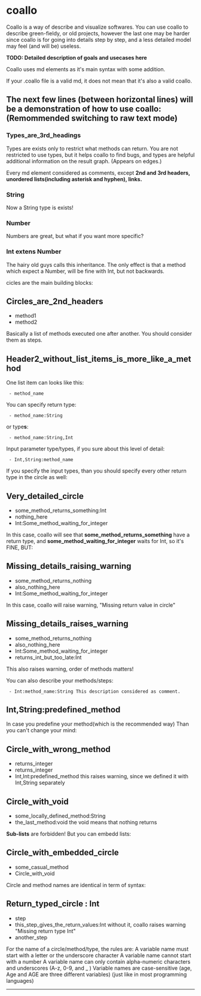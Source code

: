 # coallo

Coallo is a way of describe and visualize softwares.
You can use coallo to describe green-fieldy, or old projects, however the last one may be harder since 
coallo is for going into details step by step, and a less detailed model may feel (and will be) useless.

**TODO: Detailed description of goals and usecases here**

Coallo uses md elements as it's main syntax with some addition.

If your .coallo file is a valid md, it does not mean that it's also a valid coallo. 

The next few lines (between horizontal lines) will be a demonstration of how to use coallo:
(Remommended switching to raw text mode)
---

### Types_are_3rd_headings
Types are exists only to restrict what methods can return.
You are not restricted to use types, but it helps coallo to find bugs,
and types are helpful additional information on the result graph. 
(Appears on edges.)


Every md element considered as comments, except **2nd and 3rd headers, unordered lists(including asterisk and hyphen), links.**

### String
Now a String type is exists!

### Number
Numbers are great, but what if you want more specific?

### Int extens Number
The hairy old guys calls this inheritance.
The only effect is that a method which expect a Number, will be fine with Int, but not backwards.

cicles are the main building blocks:
## Circles_are_2nd_headers
 - method1
 - method2

Basically a list of methods executed one after another.
You should consider them as steps.

## Header2_without_list_items_is_more_like_a_method

One list item can looks like this:
```
 - method_name
```

You can specify return type:
```
 - method_name:String
```
or type**s**:
```
 - method_name:String,Int
```

Input parameter type/types, if you sure about this level of detail:
```
 - Int,String:method_name
```
If you specify the input types, than you should specify every other return type in the circle as well:

## Very_detailed_circle
 - some_method_returns_something:Int
 - nothing_here
 - Int:Some_method_waiting_for_integer

In this case, coallo will see that **some_method_returns_something** have a return type, 
and **some_method_waiting_for_integer** waits for Int, so it's FINE, BUT:

## Missing_details_raising_warning
 - some_method_returns_nothing
 - also_nothing_here
 - Int:Some_method_waiting_for_integer

In this case, coallo will raise warning, "Missing return value in circle"

## Missing_details_raises_warning
 - some_method_returns_nothing
 - also_nothing_here
 - Int:Some_method_waiting_for_integer
 - returns_int_but_too_late:Int

This also raises warning, order of methods matters!

You can also describe your methods/steps:
```
 - Int:method_name:String This description considered as comment.
```

## Int,String:predefined_method
In case you predefine your method(which is the recommended way)
Than you can't change your mind:

## Circle_with_wrong_method
 - returns_integer
 - returns_integer
 - Int,Int:predefined_method this raises warning, since we defined it with Int,String separately


## Circle_with_void
 - some_locally_defined_method:String
 - the_last_method:void the void means that nothing returns

**Sub-lists** are forbidden! But you can embedd lists:

## Circle_with_embedded_circle
 - some_casual_method
 - Circle_with_void

Circle and method names are identical in term of syntax:

## Return_typed_circle : Int
 - step
 - this_step_gives_the_return_values:Int without it, coallo raises warning "Missing return type Int"
 - another_step

For the name of a circle/method/type, the rules are:
A variable name must start with a letter or the underscore character
A variable name cannot start with a number
A variable name can only contain alpha-numeric characters and underscores (A-z, 0-9, and _ )
Variable names are case-sensitive (age, Age and AGE are three different variables)
(just like in most programming languages)

---